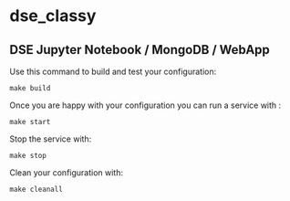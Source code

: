 # dse_classy
## DSE Jupyter Notebook / MongoDB / WebApp

Use this command to build and test your configuration:
```
make build
```

Once you are happy with your configuration you can
run a service with :
```
make start
```

Stop the service with:
```
make stop
```

Clean your configuration with:
```
make cleanall
```
